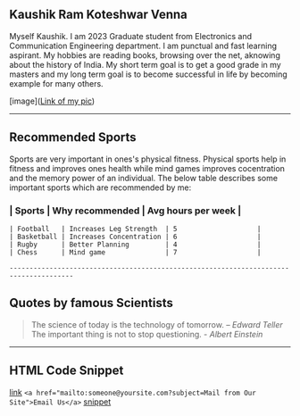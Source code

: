 ## Kaushik Ram Koteshwar Venna
Myself  Kaushik. I am 2023 Graduate student from Electronics and Communication Engineering department. I am punctual and fast learning aspirant. My hobbies are reading books, browsing over the net, aknowing about the history of India. My short term goal is to get a good grade in my masters and my long term goal is to become successful in life by becoming example for many others.

[image]([Link of my pic](image.jpg))

------------------------------------------------------

## Recommended Sports
Sports are very important in ones's physical fitness. Physical sports help in fitness and improves ones health while mind games improves cocentration and the memory power of an individual. The below table describes some important sports which are recommended by me:

### | Sports       | Why recommended         | Avg hours per week |
    | Football   | Increases Leg Strength  | 5                    |
    | Basketball | Increases Concentration | 6                    |
    | Rugby      | Better Planning         | 4                    |
    | Chess      | Mind game               | 7                    | 

    --------------------------------------------------------------------------------------

## Quotes by famous Scientists

>The science of today is the technology of tomorrow. – *Edward Teller*
>The important thing is not to stop questioning. - *Albert Einstein*

----------------------------------------------------------------------------------------

## HTML Code Snippet
[link](https://stackoverflow.com/questions/53163898/add-subject-line-in-html)
```<a href="mailto:someone@yoursite.com?subject=Mail from Our Site">Email Us</a>```
[snippet](https://css-tricks.com/snippets/html/mailto-links/)